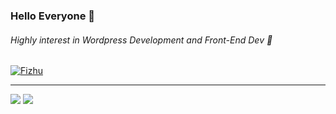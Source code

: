 ### Hello Everyone :handshake:
###### Highly interest in Wordpress Development and Front-End Dev 🙌

<p><a href="https://github.com/BriyanSitinjak"><img src="https://github-profile-trophy.vercel.app/?username=BriyanSitinjak&column=6&row=1&margin-w=15&margin-h=15" alt="Fizhu" /></a></p>
<hr>

![](https://github-readme-stats.vercel.app/api?username=BriyanSitinjak&&show_icons=true&count_private=true&line_height=40)
![](https://github-readme-stats.vercel.app/api/top-langs/?username=BriyanSitinjak&hide=html)
